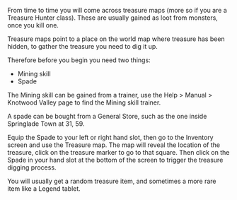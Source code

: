 ---
---
From time to time you will come across treasure maps (more so if you are a Treasure Hunter class). These are usually gained as loot from monsters, once you kill one.

Treasure maps point to a place on the world map where treasure has been hidden, to gather the treasure you need to dig it up.

Therefore before you begin you need two things:

*   Mining skill
*   Spade

The Mining skill can be gained from a trainer, use the Help > Manual > Knotwood Valley page to find the Mining skill trainer.

A spade can be bought from a General Store, such as the one inside Springlade Town at 31, 59.

Equip the Spade to your left or right hand slot, then go to the Inventory screen and use the Treasure map. The map will reveal the location of the treasure, click on the treasure marker to go to that square. Then click on the Spade in your hand slot at the bottom of the screen to trigger the treasure digging process.

You will usually get a random treasure item, and sometimes a more rare item like a Legend tablet.